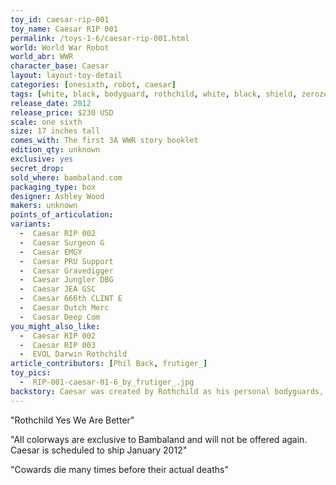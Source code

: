 ```yaml
---
toy_id: caesar-rip-001
toy_name: Caesar RIP 001
permalink: /toys-1-6/caesar-rip-001.html
world: World War Robot
world_abr: WWR
character_base: Caesar
layout: layout-toy-detail
categories: [onesixth, robot, caesar]
tags: [white, black, bodyguard, rothchild, white, black, shield, zerozeroone, 3avox]
release_date: 2012
release_price: $230 USD
scale: one sixth
size: 17 inches tall
comes_with: The first 3A WWR story booklet
edition_qty: unknown
exclusive: yes
secret_drop:
sold_where: bambaland.com
packaging_type: box
designer: Ashley Wood
makers: unknown
points_of_articulation:
variants: 
  -  Caesar RIP 002
  -  Caesar Surgeon G
  -  Caesar EMGY
  -  Caesar PRU Support
  -  Caesar Gravedigger
  -  Caesar Jungler DBG
  -  Caesar JEA GSC
  -  Caesar 666th CLINT E
  -  Caesar Dutch Merc
  -  Caesar Deep Com
you_might_also_like:
  -  Caesar RIP 002
  -  Caesar RIP 003
  -  EVOL Darwin Rothchild
article_contributors: [Phil Back, frutiger_]
toy_pics: 
  -  RIP-001-caesar-01-6_by_frutiger_.jpg
backstory: Caesar was created by Rothchild as his personal bodyguards, after he survived the failed attempt on his life by the Dirty Deed Squad of 12 Berties, sent from Earth.
---
```

"Rothchild Yes We Are Better"

"All colorways are exclusive to Bambaland and will not be offered again. Caesar is scheduled to ship January 2012"

"Cowards die many times before their actual deaths"